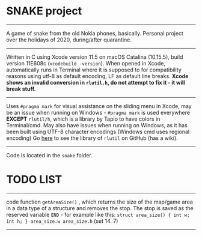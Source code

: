 # SNAKE project
---
A game of snake from the old Nokia phones, basically.
Personal project over the holidays of 2020, during/after quarantine.

---
Written in C using Xcode version 11.5 on macOS Catalina (10.15.5), build version 11E608c (`xcodebuild -version`). 
When opened in Xcode, automatically runs in Terminal where it is supposed to for compatibility reasons using utf-8 as default encoding, LF as default line breaks. **Xcode shows an invalid conversion in `rlutil.h`, do not attempt to fix it - it will break stuff.**

---
Uses `#pragma mark` for visual assistance on the sliding menu in Xcode, may be an issue when running on Windows - `#pragma mark` is used everywhere **EXCEPT**  `rlutil/h`, which is a library by Tapio to have colors in Terminal/cmd.
May also have issues when running on Windows, as it has been built using UTF-8 character encodings (Windows cmd uses regional encoding)
Go [here](https://github.com/tapio/rlutil) to see the library of `rlutil` on GitHub (has a wiki).

---
Code is located in the `snake` folder.


#  TODO LIST
---
code function `getAreaSize()` , which returns the size of the map/game area in a data type of a structure and removes the stop. The stop is saved as the reserved variable `END` - for example like this:
`struct area_size() {
    int w;
    int h;
}
area_size.w
area_size.h`
(set 14. 7)

---
